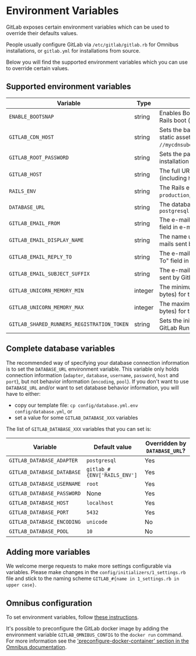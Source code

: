 # Environment Variables

GitLab exposes certain environment variables which can be used to override
their defaults values.

People usually configure GitLab via `/etc/gitlab/gitlab.rb` for Omnibus
installations, or `gitlab.yml` for installations from source.

Below you will find the supported environment variables which you can use to
override certain values.

## Supported environment variables

Variable | Type | Description
-------- | ---- | -----------
`ENABLE_BOOTSNAP`                          | string  | Enables Bootsnap for speeding up initial Rails boot (`1` to enable)
`GITLAB_CDN_HOST`                          | string  | Sets the base URL for a CDN to serve static assets (e.g. `//mycdnsubdomain.fictional-cdn.com`)
`GITLAB_ROOT_PASSWORD`                     | string  | Sets the password for the `root` user on installation
`GITLAB_HOST`                              | string  | The full URL of the GitLab server (including `http://` or `https://`)
`RAILS_ENV`                                | string  | The Rails environment; can be one of `production`, `development`, `staging` or `test`
`DATABASE_URL`                             | string  | The database URL; is of the form: `postgresql://localhost/blog_development`
`GITLAB_EMAIL_FROM`                        | string  | The e-mail address used in the "From" field in e-mails sent by GitLab
`GITLAB_EMAIL_DISPLAY_NAME`                | string  | The name used in the "From" field in e-mails sent by GitLab
`GITLAB_EMAIL_REPLY_TO`                    | string  | The e-mail address used in the "Reply-To" field in e-mails sent by GitLab
`GITLAB_EMAIL_SUBJECT_SUFFIX`              | string  | The e-mail subject suffix used in e-mails sent by GitLab
`GITLAB_UNICORN_MEMORY_MIN`                | integer | The minimum memory threshold (in bytes) for the Unicorn worker killer
`GITLAB_UNICORN_MEMORY_MAX`                | integer | The maximum memory threshold (in bytes) for the Unicorn worker killer
`GITLAB_SHARED_RUNNERS_REGISTRATION_TOKEN` | string  | Sets the initial registration token used for GitLab Runners

## Complete database variables

The recommended way of specifying your database connection information is to set
the `DATABASE_URL` environment variable. This variable only holds connection
information (`adapter`, `database`, `username`, `password`, `host` and `port`),
but not behavior information (`encoding`, `pool`). If you don't want to use
`DATABASE_URL` and/or want to set database behavior information, you will have
to either:

- copy our template file: `cp config/database.yml.env config/database.yml`, or
- set a value for some `GITLAB_DATABASE_XXX` variables

The list of `GITLAB_DATABASE_XXX` variables that you can set is:

Variable | Default value | Overridden by `DATABASE_URL`?
-------- | ------------- | -----------------------------
`GITLAB_DATABASE_ADAPTER`   | `postgresql`                          | Yes
`GITLAB_DATABASE_DATABASE`  | `gitlab_#{ENV['RAILS_ENV']`           | Yes
`GITLAB_DATABASE_USERNAME`  | `root`                                | Yes
`GITLAB_DATABASE_PASSWORD`  | None                                  | Yes
`GITLAB_DATABASE_HOST`      | `localhost`                           | Yes
`GITLAB_DATABASE_PORT`      | `5432`                                | Yes
`GITLAB_DATABASE_ENCODING`  | `unicode`                             | No
`GITLAB_DATABASE_POOL`      | `10`                                  | No

## Adding more variables

We welcome merge requests to make more settings configurable via variables.
Please make changes in the `config/initializers/1_settings.rb` file and stick
to the naming scheme `GITLAB_#{name in 1_settings.rb in upper case}`.

## Omnibus configuration

To set environment variables, follow [these
instructions](https://docs.gitlab.com/omnibus/settings/environment-variables.html).

It's possible to preconfigure the GitLab docker image by adding the environment
variable `GITLAB_OMNIBUS_CONFIG` to the `docker run` command.
For more information see the ['preconfigure-docker-container' section in the Omnibus documentation](https://docs.gitlab.com/omnibus/docker/#preconfigure-docker-container).
